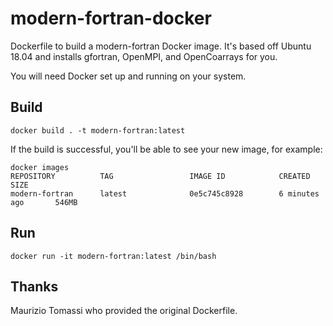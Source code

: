 # modern-fortran-docker

Dockerfile to build a modern-fortran Docker image.
It's based off Ubuntu 18.04 and installs gfortran, OpenMPI, and OpenCoarrays for you.


You will need Docker set up and running on your system.

## Build

```
docker build . -t modern-fortran:latest
```

If the build is successful, you'll be able to see your new image, for example:

```
docker images
REPOSITORY          TAG                 IMAGE ID            CREATED             SIZE
modern-fortran      latest              0e5c745c8928        6 minutes ago       546MB
```

## Run

```
docker run -it modern-fortran:latest /bin/bash
```

## Thanks

Maurizio Tomassi who provided the original Dockerfile.

